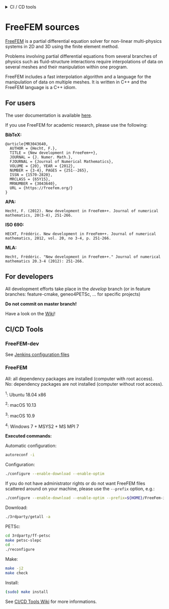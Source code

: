 <!----------------------------------------------------------------------------------->
<!--- This file is part of FreeFEM.                                               --->
<!---                                                                             --->
<!--- FreeFEM is free software: you can redistribute it and/or modify             --->
<!--- it under the terms of the GNU Lesser General Public License as published by --->
<!--- the Free Software Foundation, either version 3 of the License, or           --->
<!--- (at your option) any later version.                                         --->
<!---                                                                             --->
<!--- FreeFEM is distributed in the hope that it will be useful,                  --->
<!--- but WITHOUT ANY WARRANTY; without even the implied warranty of              --->
<!--- MERCHANTABILITY or FITNESS FOR A PARTICULAR PURPOSE.  See the               --->
<!--- GNU Lesser General Public License for more details.                         --->
<!---                                                                             --->
<!--- You should have received a copy of the GNU Lesser General Public License    --->
<!--- along with Foobar.  If not, see <http://www.gnu.org/licenses/>.             --->
<!----------------------------------------------------------------------------------->

<details>
<summary> CI / CD tools </summary>

| Codacy | LGTM | Coverity |
|:------:|:----:|:--------:|
| [![Codacy Badge](https://api.codacy.com/project/badge/Grade/710d25bb3c6040c19c3ff7c0f3201835)](https://www.codacy.com/app/sgarnotel/FreeFem-sources?utm_source=github.com&amp;utm_medium=referral&amp;utm_content=FreeFem/FreeFem-sources&amp;utm_campaign=Badge_Grade) | [![Language grade: C/C++](https://img.shields.io/lgtm/grade/cpp/g/FreeFem/FreeFem-sources.svg?logo=lgtm&logoWidth=18)](https://lgtm.com/projects/g/FreeFem/FreeFem-sources/context:cpp) | <a href="https://scan.coverity.com/projects/freefem-freefem-sources"><img alt="Coverity Scan Build Status" src="https://scan.coverity.com/projects/15433/badge.svg"/></a> |

Jenkins ([FreeFEM-dev](https://ci.inria.fr/freefem-dev/)):

*Develop branch only*

|       |             | macOS       |             |              | Ubuntu       |              | Windows   |
|:-----:|:-----------:|:-----------:|:-----------:|:------------:|:------------:|:------------:|:---------:|
|**Job**|   **10.10** |   **10.13** |   **10.14** |    **16.04** |   **18.04**  |    **19.10** | **7**     |
| #&#x2060;1 | [![Build Status](https://ci.inria.fr/freefem-dev/buildStatus/icon?job=FreeFEM-sources-macos1010-job1)](https://ci.inria.fr/freefem-dev/job/FreeFEM-sources-macos1010-job1/) | [![Build Status](https://ci.inria.fr/freefem-dev/buildStatus/icon?job=FreeFEM-sources-macos1013-job1)](https://ci.inria.fr/freefem-dev/job/FreeFEM-sources-macos1013-job1/) | [![Build Status](https://ci.inria.fr/freefem-dev/buildStatus/icon?job=FreeFEM-sources-macos1014-job1)](https://ci.inria.fr/freefem-dev/job/FreeFEM-sources-macos1014-job1/) | [![Build Status](https://ci.inria.fr/freefem-dev/buildStatus/icon?job=FreeFEM-sources-ubuntu1604-job1)](https://ci.inria.fr/freefem-dev/view/Ubuntu%2016.04/job/FreeFEM-sources-ubuntu1604-job1/) | [![Build Status](https://ci.inria.fr/freefem-dev/buildStatus/icon?job=FreeFEM-sources-ubuntu1804-job1)](https://ci.inria.fr/freefem-dev/view/Ubuntu%2018.04/job/FreeFEM-sources-ubuntu1804-job1/) | [![Build Status](https://ci.inria.fr/freefem-dev-2/buildStatus/icon?job=FreeFEM-sources-ubuntu1910-job1)](https://ci.inria.fr/freefem-dev-2/view/Ubuntu%2019.10/job/FreeFEM-sources-ubuntu1910-job1/) | [![Build Status](https://ci.inria.fr/freefem-dev/buildStatus/icon?job=FreeFEM-sources-windows7-job1)](https://ci.inria.fr/freefem-dev/view/Windows%207/job/FreeFEM-sources-windows7-job1/) |
| #&#x2060;2 | [![Build Status](https://ci.inria.fr/freefem-dev/buildStatus/icon?job=FreeFEM-sources-macos1010-job2)](https://ci.inria.fr/freefem-dev/job/FreeFEM-sources-macos1010-job2/) | [![Build Status](https://ci.inria.fr/freefem-dev/buildStatus/icon?job=FreeFEM-sources-macos1013-job2)](https://ci.inria.fr/freefem-dev/job/FreeFEM-sources-macos1013-job2/) | [![Build Status](https://ci.inria.fr/freefem-dev/buildStatus/icon?job=FreeFEM-sources-macos1014-job2)](https://ci.inria.fr/freefem-dev/job/FreeFEM-sources-macos1014-job2/) | [![Build Status](https://ci.inria.fr/freefem-dev/buildStatus/icon?job=FreeFEM-sources-ubuntu1604-job2)](https://ci.inria.fr/freefem-dev/view/Ubuntu%2016.04/job/FreeFEM-sources-ubuntu1604-job2/) | [![Build Status](https://ci.inria.fr/freefem-dev/buildStatus/icon?job=FreeFEM-sources-ubuntu1804-job2)](https://ci.inria.fr/freefem-dev/view/Ubuntu%2018.04/job/FreeFEM-sources-ubuntu1804-job2/) | [![Build Status](https://ci.inria.fr/freefem-dev-2/buildStatus/icon?job=FreeFEM-sources-ubuntu1910-job2)](https://ci.inria.fr/freefem-dev-2/view/Ubuntu%2019.10/job/FreeFEM-sources-ubuntu1910-job2/) | |
| #&#x2060;3 | [![Build Status](https://ci.inria.fr/freefem-dev/buildStatus/icon?job=FreeFEM-sources-macos1010-job3)](https://ci.inria.fr/freefem-dev/job/FreeFEM-sources-macos1010-job3/) | [![Build Status](https://ci.inria.fr/freefem-dev/buildStatus/icon?job=FreeFEM-sources-macos1013-job3)](https://ci.inria.fr/freefem-dev/job/FreeFEM-sources-macos1013-job3/) | [![Build Status](https://ci.inria.fr/freefem-dev/buildStatus/icon?job=FreeFEM-sources-macos1014-job3)](https://ci.inria.fr/freefem-dev/job/FreeFEM-sources-macos1014-job3/) | [![Build Status](https://ci.inria.fr/freefem-dev/buildStatus/icon?job=FreeFEM-sources-ubuntu1604-job3)](https://ci.inria.fr/freefem-dev/view/Ubuntu%2016.04/job/FreeFEM-sources-ubuntu1604-job3/) | [![Build Status](https://ci.inria.fr/freefem-dev/buildStatus/icon?job=FreeFEM-sources-ubuntu1804-job3)](https://ci.inria.fr/freefem-dev/view/Ubuntu%2018.04/job/FreeFEM-sources-ubuntu1804-job3/) | [![Build Status](https://ci.inria.fr/freefem-dev-2/buildStatus/icon?job=FreeFEM-sources-ubuntu1910-job3)](https://ci.inria.fr/freefem-dev-2/view/Ubuntu%2019.10/job/FreeFEM-sources-ubuntu1910-job3/) | [![Build Status](https://ci.inria.fr/freefem-dev/buildStatus/icon?job=FreeFEM-sources-windows7-job3)](https://ci.inria.fr/freefem-dev/view/Windows%207/job/FreeFEM-sources-windows7-job3/) |
| #&#x2060;4 | [![Build Status](https://ci.inria.fr/freefem-dev/buildStatus/icon?job=FreeFEM-sources-macos1010-job4_openmpi)](https://ci.inria.fr/freefem-dev/job/FreeFEM-sources-macos1010-job4_openmpi/) | [![Build Status](https://ci.inria.fr/freefem-dev/buildStatus/icon?job=FreeFEM-sources-macos1013-job4_openmpi)](https://ci.inria.fr/freefem-dev/job/FreeFEM-sources-macos1013-job4_openmpi/) | [![Build Status](https://ci.inria.fr/freefem-dev/buildStatus/icon?job=FreeFEM-sources-macos1014-job4_openmpi)](https://ci.inria.fr/freefem-dev/job/FreeFEM-sources-macos1014-job4_openmpi/) | [![Build Status](https://ci.inria.fr/freefem-dev/buildStatus/icon?job=FreeFEM-sources-ubuntu1604-job4_openmpi)](https://ci.inria.fr/freefem-dev/view/Ubuntu%2016.04/job/FreeFEM-sources-ubuntu1604-job4_openmpi/) | [![Build Status](https://ci.inria.fr/freefem-dev/buildStatus/icon?job=FreeFEM-sources-ubuntu1804-job4_openmpi)](https://ci.inria.fr/freefem-dev/view/Ubuntu%2018.04/job/FreeFEM-sources-ubuntu1804-job4_openmpi/) | [![Build Status](https://ci.inria.fr/freefem-dev-2/buildStatus/icon?job=FreeFEM-sources-ubuntu1910-job4_openmpi)](https://ci.inria.fr/freefem-dev-2/view/Ubuntu%2019.10/job/FreeFEM-sources-ubuntu1910-job4_openmpi/) | |
| #&#x2060;5 | [![Build Status](https://ci.inria.fr/freefem-dev/buildStatus/icon?job=FreeFEM-sources-macos1010-job5_openmpi)](https://ci.inria.fr/freefem-dev/job/FreeFEM-sources-macos1010-job5_openmpi/) | [![Build Status](https://ci.inria.fr/freefem-dev/buildStatus/icon?job=FreeFEM-sources-macos1013-job5_openmpi)](https://ci.inria.fr/freefem-dev/job/FreeFEM-sources-macos1013-job5_openmpi/) | [![Build Status](https://ci.inria.fr/freefem-dev/buildStatus/icon?job=FreeFEM-sources-macos1014-job5_openmpi)](https://ci.inria.fr/freefem-dev/job/FreeFEM-sources-macos1014-job5_openmpi/) | [![Build Status](https://ci.inria.fr/freefem-dev/buildStatus/icon?job=FreeFEM-sources-ubuntu1604-job5_openmpi)](https://ci.inria.fr/freefem-dev/view/Ubuntu%2016.04/job/FreeFEM-sources-ubuntu1604-job5_openmpi/) | [![Build Status](https://ci.inria.fr/freefem-dev/buildStatus/icon?job=FreeFEM-sources-ubuntu1804-job5_openmpi)](https://ci.inria.fr/freefem-dev/view/Ubuntu%2018.04/job/FreeFEM-sources-ubuntu1804-job5_openmpi/) | [![Build Status](https://ci.inria.fr/freefem-dev-2/buildStatus/icon?job=FreeFEM-sources-ubuntu1910-job5_openmpi)](https://ci.inria.fr/freefem-dev-2/view/Ubuntu%2019.10/job/FreeFEM-sources-ubuntu1910-job5_openmpi/) | [![Build Status](https://ci.inria.fr/freefem-dev/buildStatus/icon?job=FreeFEM-sources-windows7-job5)](https://ci.inria.fr/freefem-dev/view/Windows%207/job/FreeFEM-sources-windows7-job5/) |

Jenkins ([FreeFEM](https://ci.inria.fr/freefem/)):

*Master branch*

| Release | .pkg | AppImage | .deb | .exe | Docker |
|:-------:|:----:|:--------:|:----:|:----:|:------:|
| [![Build Status](https://ci.inria.fr/freefem/buildStatus/icon?job=FreeFEM-sources-createRelease)](https://ci.inria.fr/freefem/view/Master/job/FreeFEM-sources-createRelease/) | [![Build Status](https://ci.inria.fr/freefem/buildStatus/icon?job=FreeFEM-sources-deployPKG)](https://ci.inria.fr/freefem/view/Master/job/FreeFEM-sources-deployPKG/) | [![Build Status](https://ci.inria.fr/freefem/buildStatus/icon?job=FreeFEM-sources-deployAppImage)](https://ci.inria.fr/freefem/view/Master/job/FreeFEM-sources-deployAppImage/) | [![Build Status](https://ci.inria.fr/freefem/buildStatus/icon?job=FreeFEM-sources-deployDEB-withPETSc)](https://ci.inria.fr/freefem/view/Master/job/FreeFEM-sources-deployDEB-withPETSc/) | [![Build Status](https://ci.inria.fr/freefem/buildStatus/icon?job=deployEXE)](https://ci.inria.fr/freefem/view/Master/job/deployEXE/) | [![Build Status](https://ci.inria.fr/freefem/buildStatus/icon?job=FreeFEM-docker)](https://ci.inria.fr/freefem/view/Docker/job/FreeFEM-docker/) |

See [CI/CD Tools](#cicd-tools)
</details>

# FreeFEM sources

[FreeFEM](https://freefem.org) is a partial differential equation solver for non-linear multi-physics systems in 2D and 3D using the finite element method.

Problems involving partial differential equations from several branches of physics such as fluid-structure interactions require interpolations of data on several meshes and their manipulation within one program.

FreeFEM includes a fast interpolation algorithm and a language for the manipulation of data on multiple meshes. It is written in C++ and the FreeFEM language is a C++ idiom.

## For users

The user documentation is available [here](https://github.com/FreeFem/FreeFem-doc).

If you use FreeFEM for academic research, please use the following:

**BibTeX:**
```
@article{MR3043640,
  AUTHOR = {Hecht, F.},
  TITLE = {New development in FreeFem++},
  JOURNAL = {J. Numer. Math.},
  FJOURNAL = {Journal of Numerical Mathematics},
  VOLUME = {20}, YEAR = {2012},
  NUMBER = {3-4}, PAGES = {251--265},
  ISSN = {1570-2820},
  MRCLASS = {65Y15},
  MRNUMBER = {3043640},
  URL = {https://freefem.org/}
}
```

**APA:**
```
Hecht, F. (2012). New development in FreeFem++. Journal of numerical mathematics, 20(3-4), 251-266.
```

**ISO 690:**
```
HECHT, Frédéric. New development in FreeFem++. Journal of numerical mathematics, 2012, vol. 20, no 3-4, p. 251-266.
```

**MLA:**
```
Hecht, Frédéric. "New development in FreeFem++." Journal of numerical mathematics 20.3-4 (2012): 251-266.
```

## For developers

All development efforts take place in the _develop_ branch (or in feature branches: feature-cmake, geneo4PETSc, ... for specific projects)

**Do not commit on master branch!**

Have a look on the [Wiki](https://github.com/FreeFem/FreeFem-sources/wiki)!

## CI/CD Tools

### FreeFEM-dev

See [Jenkins configuration files](etc/jenkins)

### FreeFEM

All: all dependency packages are installed (computer with root access).<br/>
No: dependency packages are not installed (computer without root access).

<sup>1</sup>: Ubuntu 18.04 x86

<sup>2</sup>: macOS 10.13

<sup>3</sup>: macOS 10.9

<sup>4</sup>: Windows 7 + MSYS2 + MS MPI 7

__Executed commands:__

Automatic configuration:

```bash
autoreconf -i
```

Configuration:

```bash
./configure --enable-download --enable-optim
```

If you do not have administrator rights or do not want FreeFEM files scattered around on your machine, please use the `--prefix` option, e.g.:

```bash
./configure --enable-download --enable-optim --prefix=${HOME}/FreeFem-install
```

Download:

```bash
./3rdparty/getall -a
```

PETSc:

```bash
cd 3rdparty/ff-petsc
make petsc-slepc
cd -
./reconfigure
```

Make:

```bash
make -j2
make check
```

Install:

```bash
(sudo) make install
```

See [CI/CD Tools Wiki](https://github.com/FreeFem/FreeFem-sources/wiki/CI-CD-Tools) for more informations.
